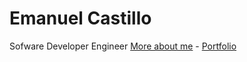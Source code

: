 # Emanuel Castillo
Sofware Developer Engineer
[More about me](https://EmanuelCastillo.com) - [Portfolio](http://emacaz.github.io/)
